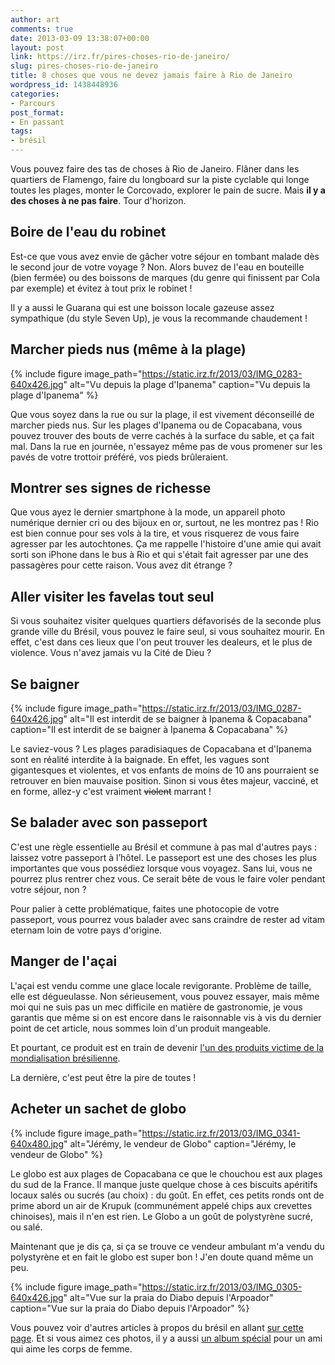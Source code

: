 ```yaml
---
author: art
comments: true
date: 2013-03-09 13:38:07+00:00
layout: post
link: https://irz.fr/pires-choses-rio-de-janeiro/
slug: pires-choses-rio-de-janeiro
title: 8 choses que vous ne devez jamais faire à Rio de Janeiro
wordpress_id: 1438448936
categories:
- Parcours
post_format:
- En passant
tags:
- brésil
---
```


Vous pouvez faire des tas de choses à Rio de Janeiro. Flâner dans les quartiers de Flamengo, faire du longboard sur la piste cyclable qui longe toutes les plages, monter le Corcovado, explorer le pain de sucre. Mais **il y a des choses à ne pas faire**. Tour d'horizon.<!-- more -->



## Boire de l'eau du robinet



Est-ce que vous avez envie de gâcher votre séjour en tombant malade dès le second jour de votre voyage ? Non. Alors buvez de l'eau en bouteille (bien fermée) ou des boissons de marques (du genre qui finissent par Cola par exemple) et évitez à tout prix le robinet !

Il y a aussi le Guarana qui est une boisson locale gazeuse assez sympathique (du style Seven Up), je vous la recommande chaudement !



## Marcher pieds nus (même à la plage)



 {% include figure image_path="https://static.irz.fr/2013/03/IMG_0283-640x426.jpg" alt="Vu depuis la plage d'Ipanema" caption="Vu depuis la plage d'Ipanema" %}


Que vous soyez dans la rue ou sur la plage, il est vivement déconseillé de marcher pieds nus. Sur les plages d'Ipanema ou de Copacabana, vous pouvez trouver des bouts de verre cachés à la surface du sable, et ça fait mal. Dans la rue en journée, n'essayez même pas de vous promener sur les pavés de votre trottoir préféré, vos pieds brûleraient.



## Montrer ses signes de richesse



Que vous ayez le dernier smartphone à la mode, un appareil photo numérique dernier cri ou des bijoux en or, surtout, ne les montrez pas ! Rio est bien connue pour ses vols à la tire, et vous risquerez de vous faire agresser par les autochtones. Ça me rappelle l'histoire d'une amie qui avait sorti son iPhone dans le bus à Rio et qui s'était fait agresser par une des passagères pour cette raison. Vous avez dit étrange ?



## Aller visiter les favelas tout seul



Si vous souhaitez visiter quelques quartiers défavorisés de la seconde plus grande ville du Brésil, vous pouvez le faire seul, si vous souhaitez mourir. En effet, c'est dans ces lieux que l'on peut trouver les dealeurs, et le plus de violence. Vous n'avez jamais vu la Cité de Dieu ?



## Se baigner



 {% include figure image_path="https://static.irz.fr/2013/03/IMG_0287-640x426.jpg" alt="Il est interdit de se baigner à Ipanema & Copacabana" caption="Il est interdit de se baigner à Ipanema & Copacabana" %}


Le saviez-vous ? Les plages paradisiaques de Copacabana et d'Ipanema sont en réalité interdite à la baignade. En effet, les vagues sont gigantesques et violentes, et vos enfants de moins de 10 ans pourraient se retrouver en bien mauvaise position. Sinon si vous êtes majeur, vacciné, et en forme, allez-y c'est vraiment <del>violent</del> marrant !



## Se balader avec son passeport



C'est une règle essentielle au Brésil et commune à pas mal d'autres pays : laissez votre passeport à l’hôtel. Le passeport est une des choses les plus importantes que vous possédiez lorsque vous voyagez. Sans lui, vous ne pourrez plus rentrer chez vous. Ce serait bête de vous le faire voler pendant votre séjour, non ?

Pour palier à cette problématique, faites une photocopie de votre passeport, vous pourrez vous balader avec sans craindre de rester ad vitam eternam loin de votre pays d'origine.



## Manger de l'açai



L'açai est vendu comme une glace locale revigorante. Problème de taille, elle est dégueulasse. Non sérieusement, vous pouvez essayer, mais même moi qui ne suis pas un mec difficile en matière de gastronomie, je vous garantis que même si on est encore dans le raisonnable vis à vis du dernier point de cet article, nous sommes loin d'un produit mangeable.

Et pourtant, ce produit est en train de devenir [l'un des produits victime de la mondialisation brésilienne](http://www.lemonde.fr/planete/article/2009/03/05/l-acai-fruit-de-la-mondialisation_1163672_3244.html).

La dernière, c'est peut être la pire de toutes !





## Acheter un sachet de globo



 {% include figure image_path="https://static.irz.fr/2013/03/IMG_0341-640x480.jpg" alt="Jérémy, le vendeur de Globo" caption="Jérémy, le vendeur de Globo" %}


Le globo est aux plages de Copacabana ce que le chouchou est aux plages du sud de la France. Il manque juste quelque chose à ces biscuits apéritifs locaux salés ou sucrés (au choix) : du goût. En effet, ces petits ronds ont de prime abord un air de Krupuk (communément appelé chips aux crevettes chinoises), mais il n'en est rien. Le Globo a un goût de polystyrène sucré, ou salé.

Maintenant que je dis ça, si ça se trouve ce vendeur ambulant m'a vendu du polystyrène et en fait le globo est super bon ! J'en doute quand même un peu.

 {% include figure image_path="https://static.irz.fr/2013/03/IMG_0305-640x426.jpg" alt="Vue sur la praia do Diabo depuis l'Arpoador" caption="Vue sur la praia do Diabo depuis l'Arpoador" %}


Vous pouvez voir d'autres articles à propos du brésil en allant [sur cette page](http://irz.fr/?s=br%C3%A9sil). Et si vous aimez ces photos, il y a aussi [un album spécial](https://irz.fr/bresil-petits-culs) pour un ami qui aime les corps de femme.
